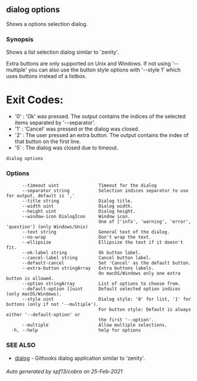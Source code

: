 ## dialog options

Shows a options selection dialog.

### Synopsis

Shows a list selection dialog similar to 'zenity'.

Extra buttons are only supported on Unix and Windows.
If not using '--multiple' you can also use the
button style options with '--style 1' which uses buttons instead
of a listbox.

# Exit Codes:

- '0' : 'Ok' was pressed. The output contains the indices of the selected items
        separated by '--separator'.
- '1' : 'Cancel' was pressed or the dialog was closed.
- '2' : The user pressed an extra button.
        The output contains the index of that button on the first line.
- '5' : The dialog was closed due to timeout.

```
dialog options
```

### Options

```
      --timeout uint               Timeout for the dialog
      --separator string           Selection indices separator to use for output, default is ','
      --title string               Dialog title.
      --width uint                 Dialog width.
      --height uint                Dialog height.
      --window-icon DialogIcon     Window icon.
                                   One of ['info', 'warning', 'error', 'question'] (only Windows/Unix)
      --text string                General text of the dialog.
      --no-wrap                    Don't wrap the text.
      --ellipsize                  Ellipsize the text if it doesn't fit.
      --ok-label string            Ok button label.
      --cancel-label string        Cancel button label.
      --default-cancel             Set 'Cancel' as the default button.
      --extra-button stringArray   Extra buttons labels.
                                   On macOS/Windows only one extra button is allowed.
      --option stringArray         List of options to choose from.
      --default-option []uint      Default selected option indices (only macOS/Windows).
      --style uint                 Dialog style: '0' for list, '1' for buttons (only if not '--multiple').
                                   For button style: Default is always either '--default-option' or
                                   the first '--option'.
      --multiple                   Allow multiple selections.
  -h, --help                       help for options
```

### SEE ALSO

* [dialog](dialog.md)	 - Githooks dialog application similar to 'zenity'.

###### Auto generated by spf13/cobra on 25-Feb-2021
